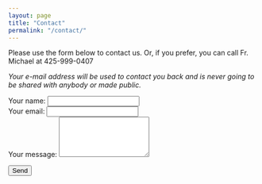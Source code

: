 ```yaml
---
layout: page
title: "Contact"
permalink: "/contact/"
---
```


Please use the form below to contact us. Or, if you prefer, you can call Fr. Michael at 425-999-0407

*Your e-mail address will be used to contact you back and is never going to be shared with anybody or made public.*


<form
  action="https://formspree.io/mjvgkrlr"
  method="POST"
>
<div class="row">
<div class="small-6 columns">
  <label>
    Your name:
    <input type="text" name="name">
  </label>
</div>
<div class="small-6 columns">
  <label>
    Your email:
    <input type="text" name="_replyto">
  </label>
</div>
</div>
  <label>
    Your message:
    <textarea name="message" rows="5"></textarea>
  </label>

<input type="hidden" name="_subject" value="Website contact request" />

  <button type="submit">Send</button>
</form>